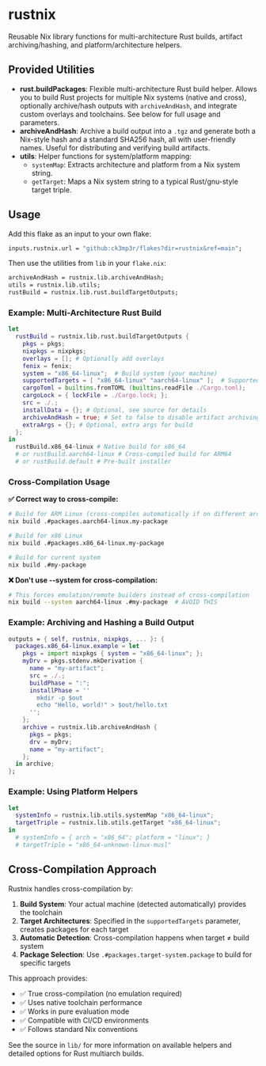 # rustnix

Reusable Nix library functions for multi-architecture Rust builds, artifact archiving/hashing, and platform/architecture helpers.

## Provided Utilities

- **rust.buildPackages**: Flexible multi-architecture Rust build helper. Allows you to build Rust projects for multiple Nix systems (native and cross), optionally archive/hash outputs with `archiveAndHash`, and integrate custom overlays and toolchains. See below for full usage and parameters.
- **archiveAndHash**: Archive a build output into a `.tgz` and generate both a Nix-style hash and a standard SHA256 hash, all with user-friendly names. Useful for distributing and verifying build artifacts.
- **utils**: Helper functions for system/platform mapping:
  - `systemMap`: Extracts architecture and platform from a Nix system string.
  - `getTarget`: Maps a Nix system string to a typical Rust/gnu-style target triple.

## Usage

Add this flake as an input to your own flake:

```nix
inputs.rustnix.url = "github:ck3mp3r/flakes?dir=rustnix&ref=main";
```

Then use the utilities from `lib` in your `flake.nix`:

```nix
archiveAndHash = rustnix.lib.archiveAndHash;
utils = rustnix.lib.utils;
rustBuild = rustnix.lib.rust.buildTargetOutputs;
```

### Example: Multi-Architecture Rust Build

```nix
let
  rustBuild = rustnix.lib.rust.buildTargetOutputs {
    pkgs = pkgs;
    nixpkgs = nixpkgs;
    overlays = []; # Optionally add overlays
    fenix = fenix;
    system = "x86_64-linux";  # Build system (your machine)
    supportedTargets = [ "x86_64-linux" "aarch64-linux" ];  # Supported target architectures
    cargoToml = builtins.fromTOML (builtins.readFile ./Cargo.toml);
    cargoLock = { lockFile = ./Cargo.lock; };
    src = ./.;
    installData = {}; # Optional, see source for details
    archiveAndHash = true; # Set to false to disable artifact archiving
    extraArgs = {}; # Optional, extra args for build
  };
in
  rustBuild.x86_64-linux # Native build for x86_64
  # or rustBuild.aarch64-linux # Cross-compiled build for ARM64
  # or rustBuild.default # Pre-built installer
```

### Cross-Compilation Usage

**✅ Correct way to cross-compile:**
```bash
# Build for ARM Linux (cross-compiles automatically if on different architecture)
nix build .#packages.aarch64-linux.my-package

# Build for x86 Linux
nix build .#packages.x86_64-linux.my-package

# Build for current system
nix build .#my-package
```

**❌ Don't use --system for cross-compilation:**
```bash
# This forces emulation/remote builders instead of cross-compilation
nix build --system aarch64-linux .#my-package  # AVOID THIS
```

### Example: Archiving and Hashing a Build Output

```nix
outputs = { self, rustnix, nixpkgs, ... }: {
  packages.x86_64-linux.example = let
    pkgs = import nixpkgs { system = "x86_64-linux"; };
    myDrv = pkgs.stdenv.mkDerivation {
      name = "my-artifact";
      src = ./.;
      buildPhase = ":";
      installPhase = ''
        mkdir -p $out
        echo "Hello, world!" > $out/hello.txt
      '';
    };
    archive = rustnix.lib.archiveAndHash {
      pkgs = pkgs;
      drv = myDrv;
      name = "my-artifact";
    };
  in archive;
};
```

### Example: Using Platform Helpers

```nix
let
  systemInfo = rustnix.lib.utils.systemMap "x86_64-linux";
  targetTriple = rustnix.lib.utils.getTarget "x86_64-linux";
in
  # systemInfo = { arch = "x86_64"; platform = "linux"; }
  # targetTriple = "x86_64-unknown-linux-musl"
```

## Cross-Compilation Approach

Rustnix handles cross-compilation by:

1. **Build System**: Your actual machine (detected automatically) provides the toolchain
2. **Target Architectures**: Specified in the `supportedTargets` parameter, creates packages for each target
3. **Automatic Detection**: Cross-compilation happens when target ≠ build system
4. **Package Selection**: Use `.#packages.target-system.package` to build for specific targets

This approach provides:
- ✅ True cross-compilation (no emulation required)
- ✅ Uses native toolchain performance 
- ✅ Works in pure evaluation mode
- ✅ Compatible with CI/CD environments
- ✅ Follows standard Nix conventions

See the source in `lib/` for more information on available helpers and detailed options for Rust multiarch builds.
